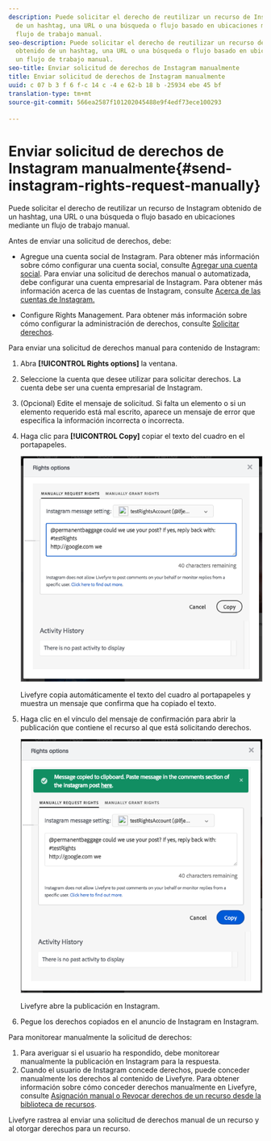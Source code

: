 ```yaml
---
description: Puede solicitar el derecho de reutilizar un recurso de Instagram obtenido
  de un hashtag, una URL o una búsqueda o flujo basado en ubicaciones mediante un
  flujo de trabajo manual.
seo-description: Puede solicitar el derecho de reutilizar un recurso de Instagram
  obtenido de un hashtag, una URL o una búsqueda o flujo basado en ubicaciones mediante
  un flujo de trabajo manual.
seo-title: Enviar solicitud de derechos de Instagram manualmente
title: Enviar solicitud de derechos de Instagram manualmente
uuid: c 07 b 3 f 6 f-c 14 c -4 e 62-b 18 b -25934 ebe 45 bf
translation-type: tm+mt
source-git-commit: 566ea2587f101202045488e9f4edf73ece100293

---
```



# Enviar solicitud de derechos de Instagram manualmente{#send-instagram-rights-request-manually}

Puede solicitar el derecho de reutilizar un recurso de Instagram obtenido de un hashtag, una URL o una búsqueda o flujo basado en ubicaciones mediante un flujo de trabajo manual.

Antes de enviar una solicitud de derechos, debe:

* Agregue una cuenta social de Instagram. Para obtener más información sobre cómo configurar una cuenta social, consulte [Agregar una cuenta social](../c-users-creating-accounts-with-studio-access/t-configure-social-accout-instagram/t-configure-social-accout-instagram.md#t_configure_social_accout_instagram). Para enviar una solicitud de derechos manual o automatizada, debe configurar una cuenta empresarial de Instagram. Para obtener más información acerca de las cuentas de Instagram, consulte [Acerca de las cuentas de Instagram.](../c-users-creating-accounts-with-studio-access/t-configure-social-accout-instagram/c-about-instagram-accounts.md#c_about_instagram_accounts)

* Configure Rights Management. Para obtener más información sobre cómo configurar la administración de derechos, consulte [Solicitar derechos](../c-how-requesting-rights-works/c-how-requesting-rights-works.md#c_how_requesting_rights_works).

Para enviar una solicitud de derechos manual para contenido de Instagram:

1. Abra **[!UICONTROL Rights options]** la ventana.
1. Seleccione la cuenta que desee utilizar para solicitar derechos. La cuenta debe ser una cuenta empresarial de Instagram.
1. (Opcional) Edite el mensaje de solicitud. Si falta un elemento o si un elemento requerido está mal escrito, aparece un mensaje de error que especifica la información incorrecta o incorrecta.
1. Haga clic para **[!UICONTROL Copy]** copiar el texto del cuadro en el portapapeles.

   ![](assets/rr_insta_workaround1.png)

   Livefyre copia automáticamente el texto del cuadro al portapapeles y muestra un mensaje que confirma que ha copiado el texto.

1. Haga clic en el vínculo del mensaje de confirmación para abrir la publicación que contiene el recurso al que está solicitando derechos.

   ![](assets/rr_insta_workaround2.png)

   Livefyre abre la publicación en Instagram.

1. Pegue los derechos copiados en el anuncio de Instagram en Instagram.

Para monitorear manualmente la solicitud de derechos:

1. Para averiguar si el usuario ha respondido, debe monitorear manualmente la publicación en Instagram para la respuesta.
1. Cuando el usuario de Instagram concede derechos, puede conceder manualmente los derechos al contenido de Livefyre. Para obtener información sobre cómo conceder derechos manualmente en Livefyre, consulte [Asignación manual o Revocar derechos de un recurso desde la biblioteca de recursos](../c-how-requesting-rights-works/t-manually-grant-the-rights-for-one-or-more-assets.md#t_manually_grant_the_rights_for_one_or_more_assets).

Livefyre rastrea al enviar una solicitud de derechos manual de un recurso y al otorgar derechos para un recurso.
